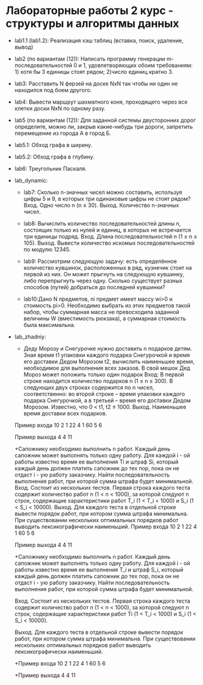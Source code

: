# Лабораторные работы 2 курс - структуры и алгоритмы данных
* lab1.1 (lab1.2): Реализация хэш таблиц (вставка, поиск, удаление, вывод)
* lab2 (по вариантам (12)):	
	Написать программу генерации m-последовательностей 0 и 1, удовлетворяющих обоим требованиям: 1) хотя бы 3  единицы стоят рядом; 2)число единиц кратно 3. 
* lab3: Расставить N ферзей на доске NxN так чтобы ни один не находился под боем другого.

* lab4: Вывести маршрут шахматного коня, проходящего через все клетки доски NxN по одному разу.

* lab5 (по вариантам (12)): Для заданной системы двусторонних дорог определите, можно ли, закрыв какие-нибудь три дороги, запретить перемещение из города А в город Б.

* lab5.1: Обход графа в ширину.

* lab5.2: Обход графа в глубину.

* lab6: Треугольник Паскаля.

* lab_dynamic:
	+ lab7: Сколько n-значных чисел можно составить, используя цифры 5 и 9, в которых три одинаковые цифры не стоят рядом? 
	Вход. Одно число n (n ≤ 30).
	Выход. Количество n-значных чисел.

	+ lab8: Вычислить количество последовательностей длины n, состоящих только из нулей и единиц, в которых не встречается три единицы подряд.
	Вход. Длина последовательностей n (1 ≤ n ≤ 105).
	Выход. Вывести количество искомых последовательностей по модулю 12345.

	+ lab9: Рассмотрим следующую задачу: есть определённое количество кувшинок, расположенных в ряд, кузнечик стоит на первой из них. Он может прыгнуть на следующую кувшинку, либо перепрыгнуть через одну. Сколько существует разных способов (путей) добраться до последней кувшинки?

	+ lab10:Дано N предметов, ni предмет имеет массу wi>0 и стоимость pi>0. Необходимо выбрать из этих предметов такой набор, чтобы суммарная масса не превосходила заданной величины W (вместимость рюкзака), а суммарная стоимость была максимальна.

* lab_zhadniy:
	+ Деду Морозу и Снегурочке нужно доставить n подарков детям. Зная время t1 упаковки каждого подарка Снегурочкой и время его доставки Дедом Морозом t2, вычислить 		наименьшее время, необходимое для выполнения всех заказов. В свой мешок Дед Мороз может положить только один подарок
	Вход: В первой строке находится количество подарков n (1 ≤ n ≤ 300). В следующих двух строках содержится по n чисел, соответственно: во второй строке – время упаковки 		каждого подарка Снегурочкой, а в третьей – время его доставки Дедом Морозом. Известно, что 0 < t1, t2 ≤ 1000.
	Выход. Наименьшее время доставки всех подарков.

	Пример входа
	10 2 1
	22 4 1
	60 5 6
	
	Пример выхода
	4
	4
	11

	+Сапожнику необходимо выполнить n работ. Каждый день сапожник может выполнять только одну работу. Для каждой i - ой работы известно время ее выполнения Ti и штраф Si, 		который каждый день должен платить сапожник до тех пор, пока он не отдаст i - ую работу заказчику. Найти последовательность выполнения работ, при которой сумма штрафа 		будет минимальной.
	Вход.  Состоит из нескольких тестов. Первая строка каждого теста содержит количество работ n (1 < n < 1000), за которой следуют n строк, содержащие характеристики 		работ T_i (1 < T_i < 1000) и S_i (1 < S_i < 10000).
	Выход.  Для каждого теста в отдельной строке вывести порядок работ, при котором сумма штрафа минимальна. При существовании нескольких оптимальных порядков работ выводить лексикографически наименьший.
	Пример входа
	10 2 1
	22 4 1
	60 5 6
	
	Пример выхода
	4
	4
	11



	+Сапожнику необходимо выполнить n работ. Каждый день сапожник может выполнять только одну работу. Для каждой i - ой 	работы известно время ее выполнения T_i и штраф S_i, который каждый день должен платить сапожник до тех пор, пока он 	не отдаст i - ую работу заказчику. Найти последовательность выполнения работ, при которой сумма штрафа будет 		минимальной.

	Вход.  Состоит из нескольких тестов. Первая строка каждого теста содержит количество работ n (1 < n < 1000), за 	которой следуют n строк, содержащие характеристики работ Ti (1 < T_i < 1000) и S_i (1 < S_i < 10000).

	Выход.  Для каждого теста в отдельной строке вывести порядок работ, при котором сумма штрафа минимальна. При 		существовании нескольких оптимальных порядков работ выводить лексикографически наименьший.

	+Пример входа
	10 2 1
	22 4 1
	60 5 6
	
	+Пример выхода
	4
	4
	11






